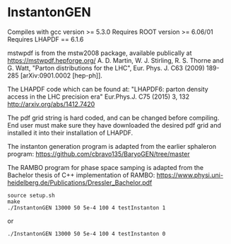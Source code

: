 # InstantonGEN
Compiles with gcc version >= 5.3.0
Requires ROOT version >= 6.06/01
Requires LHAPDF == 6.1.6

mstwpdf is from the mstw2008 package, available publically at https://mstwpdf.hepforge.org/
    A. D. Martin, W. J. Stirling, R. S. Thorne and G. Watt,
    "Parton distributions for the LHC",
    Eur. Phys. J. C63 (2009) 189-285
    [arXiv:0901.0002 [hep-ph]].

The LHAPDF code which can be found at:
    "LHAPDF6: parton density access in the LHC precision era"
    Eur.Phys.J. C75 (2015) 3, 132
    http://arxiv.org/abs/1412.7420

The pdf grid string is hard coded, and can be changed before compiling.
End user must make sure they have downloaded the desired pdf grid and
installed it into their installation of LHAPDF.

The instanton generation program is adapted from the earlier sphaleron program:
https://github.com/cbravo135/BaryoGEN/tree/master

The RAMBO program for phase space samping is adapted from the Bachelor thesis of C++ implementation of RAMBO:
https://www.physi.uni-heidelberg.de/Publications/Dressler_Bachelor.pdf

```
source setup.sh
make
./InstantonGEN 13000 50 5e-4 100 4 testInstanton 1
```
or 
```
./InstantonGEN 13000 50 5e-4 100 4 testInstanton 0
```
